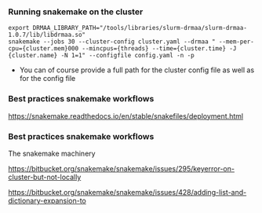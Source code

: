 ### Running snakemake on the cluster

```
export DRMAA_LIBRARY_PATH="/tools/libraries/slurm-drmaa/slurm-drmaa-1.0.7/lib/libdrmaa.so" 
snakemake --jobs 30 --cluster-config cluster.yaml --drmaa " --mem-per-cpu={cluster.mem}000 --mincpus={threads} --time={cluster.time} -J {cluster.name} -N 1=1" --configfile config.yaml -n -p
```
- You can of course provide a full path for the cluster config file as well as for the config file

### Best practices snakemake workflows

https://snakemake.readthedocs.io/en/stable/snakefiles/deployment.html

### Best practices snakemake workflows

The snakemake machinery

https://bitbucket.org/snakemake/snakemake/issues/295/keyerror-on-cluster-but-not-locally

https://bitbucket.org/snakemake/snakemake/issues/428/adding-list-and-dictionary-expansion-to


